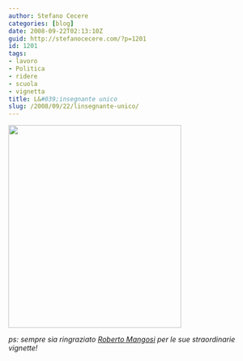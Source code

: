 ```yaml
---
author: Stefano Cecere
categories: [blog]
date: 2008-09-22T02:13:10Z
guid: http://stefanocecere.com/?p=1201
id: 1201
tags:
- lavoro
- Politica
- ridere
- scuola
- vignetta
title: L&#039;insegnante unico
slug: /2008/09/22/linsegnante-unico/
---
```


[<img class="aligncenter size-full wp-image-1202" title="14218-scuola-cw-s" src="http://stefanocecere.com/wp-content/uploads/sites/3/2008/09/14218-scuola-cw-s.jpg" alt="" width="341" height="400" srcset="http://stefanocecere.com/wp-content/uploads/sites/3/2008/09/14218-scuola-cw-s.jpg 341w, http://stefanocecere.com/wp-content/uploads/sites/3/2008/09/14218-scuola-cw-s-256x300.jpg 256w" sizes="(max-width: 341px) 100vw, 341px" />](http://stefanocecere.com/wp-content/uploads/sites/3/2008/09/14218-scuola-cw-s.jpg)

_ps: sempre sia ringraziato_ [_Roberto Mangosi_](http://enteroclisma.blogspot.com/) _per le sue straordinarie vignette!_